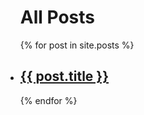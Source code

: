 <div class="posts">
  <ul>
    <h1>All Posts</h1>
    {% for post in site.posts %}
      <li>
        <a href="{{ post.url }}">
          <h2>{{ post.title }}</h2>
        </a>
      </li>
    {% endfor %}
  </ul>
</div>   